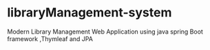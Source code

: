 # libraryManagement-system
Modern Library Management Web Application using java spring Boot framework ,Thymleaf and JPA
